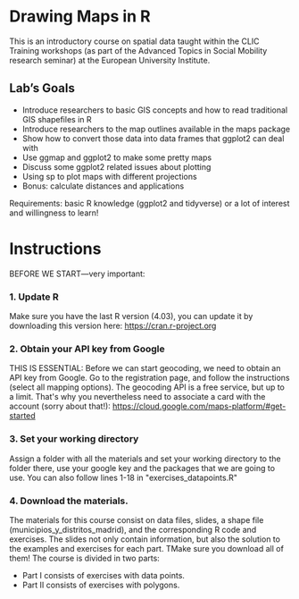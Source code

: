 # Drawing Maps in R
This is an introductory course on spatial data taught within the CLIC Training workshops (as part of the Advanced Topics in Social Mobility research seminar) at the European University Institute.

## Lab’s Goals

- Introduce researchers to basic GIS concepts and how to read traditional GIS shapefiles in R
- Introduce researchers to the map outlines available in the maps package
- Show how to convert those data into data frames that ggplot2 can deal with
- Use ggmap and ggplot2 to make some pretty maps
- Discuss some ggplot2 related issues about plotting 
- Using sp to plot maps with different projections
- Bonus: calculate distances and applications

Requirements: basic R knowledge (ggplot2 and tidyverse) or a lot of interest and willingness to learn!

# Instructions

BEFORE WE START—very important:
 
### 1. Update R

Make sure you have the last R version (4.03), you can update it by downloading this version here:  https://cran.r-project.org
 
### 2. Obtain your API key from Google

THIS IS ESSENTIAL: Before we can start geocoding, we need to obtain an API key from Google. Go to the registration page, and follow the instructions (select all mapping options). The geocoding API is a free service, but up to a limit. That's why you nevertheless need to associate a card with the account (sorry about that!): https://cloud.google.com/maps-platform/#get-started
 
### 3. Set your working directory

Assign a folder with all the materials and set your working directory to the folder there, use your google key and the packages that we are going to use. You can also follow lines 1-18 in "exercises_datapoints.R"
 
 
### 4. Download the materials. 

The materials for this course consist on data files, slides, a shape file (municipios_y_distritos_madrid), and the corresponding R code and exercises. The slides not only contain information, but also the solution to the examples and exercises for each part. TMake sure you download all of them! The course is divided in two parts:

- Part I consists of exercises with data points.
- Part II consists of exercises with polygons.



